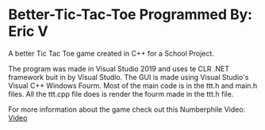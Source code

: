 # Better-Tic-Tac-Toe Programmed By: Eric V
A better Tic Tac Toe game created in C++ for a School Project.

The program was made in Visual Studio 2019 and uses te CLR .NET framework buit in by Visual Studio.
The GUI is made using Visual Studio's Visual C++ Windows Fourm. Most of the main code is in the ttt.h and main.h files. 
All the ttt.cpp file does is render the fourm made in the ttt.h file.

For more information about the game check out this Numberphile Video: [Video](https://youtu.be/h09XU8t8eUM)
